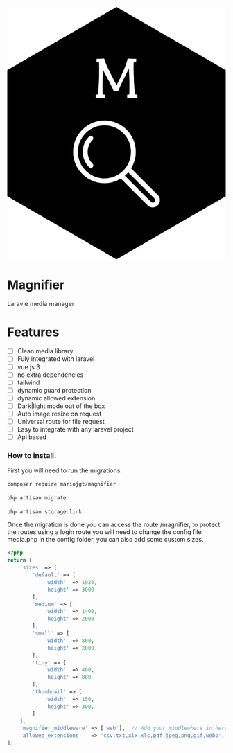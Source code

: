 ![image info](https://raw.githubusercontent.com/mariojgt/magnifier/main/Publish/Public/image/magnifier.png)
# Magnifier

Laravle media manager

# Features

- [ ] Clean media library
- [ ] Fuly integrated with laravel
- [ ] vue js 3
- [ ] no extra dependencies
- [ ] tailwind
- [ ] dynamic guard protection
- [ ] dynamic allowed extension
- [ ] Dark|light mode out of the box
- [ ] Auto image resize on request
- [ ] Universal route for file request
- [ ] Easy to integrate with any laravel project
- [ ] Api based

### How to install.

First you will need to run the migrations.

```art
composer require mariojgt/magnifier

php artisan migrate

php artisan storage:link
```

Once the migration is done you can access the route /magnifier, to protect the routes using a login route you will need to change the config file media.php in the config folder, you can also add some custom sizes.

```php
<?php
return [
    'sizes' => [
        'default' => [
            'width'  => 1920,
            'height' => 3000
        ],
        'medium' => [
            'width'  => 1400,
            'height' => 2000
        ],
        'small' => [
            'width'  => 800,
            'height' => 2000
        ],
        'tiny' => [
            'width'  => 400,
            'height' => 800
        ],
        'thumbnail' => [
            'width'  => 150,
            'height' => 300,
        ]
    ],
    'magnifier_middleware' => ['web'],  // Add your middlewhere in here
    'allowed_extensions'   => 'csv,txt,xlx,xls,pdf,jpeg,png,gif,webp',
];
```

